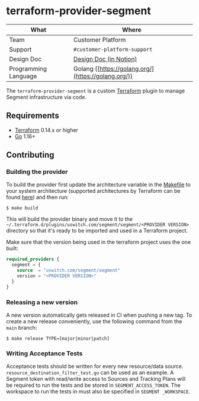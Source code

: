 # terraform-provider-segment

| What                 | Where                                                                                                                      |
| -------------        | -------------                                                                                                              |
| Team                 | Customer Platform                                                                                                          |
| Support              | `#customer-platform-support`                                                                                                 |
| Design Doc           | [Design Doc (in Notion)](https://www.notion.so/rvu/Terraform-Segment-Provider-Design-Doc-c7aec0b7cdd84d81910dccba6a3afe31) |
| Programming Language | Golang ([https://golang.org/](https://golang.org/))                                                                        |

The `terraform-provider-segment` is a custom [Terraform](https://www.terraform.io/) plugin to manage Segment infrastructure via code.

## Requirements

* [Terraform](https://www.terraform.io/downloads.html) 0.14.x or higher
* [Go](https://golang.org/) 1.16+ 

## Contributing

### Building the provider

To build the provider first update the architecture variable in the [Makefile](https://github.com/uswitch/terraform-provider-segment/blob/main/Makefile#L4) to your system architecture (supported architectures by Terraform can be found [here](https://www.terraform.io/docs/registry/providers/os-arch.html)) and then run:
```shell
$ make build
```
This will build the provider binary and move it to the `~/.terraform.d/plugins/uswitch.com/segment/segment/<PROVIDER VERSION>` directory so that it's ready to be imported and used in a Terraform project.

Make sure that the version being used in the terraform project uses the one built:
```tf
required_providers {
  segment = {
    source  = "uswitch.com/segment/segment"
    version = "<PROVIDER VERSION>"
  }
}
```

### Releasing a new version

A new version automatically gets released in CI when pushing a new tag. To create a new release conveniently, use the following command from the `main` branch:
```shell
$ make release TYPE=[major|minor|patch]
```

### Writing Acceptance Tests

Acceptance tests should be written for every new resource/data source. `resource_destination_filter_test.go` can be used as an example. A Segment token with read/write access to Sources and Tracking Plans will be required to run the tests and be stored in `SEGMENT_ACCESS_TOKEN`. The workspace to run the tests in must also be specified in `SEGMENT _WORKSPACE`.
